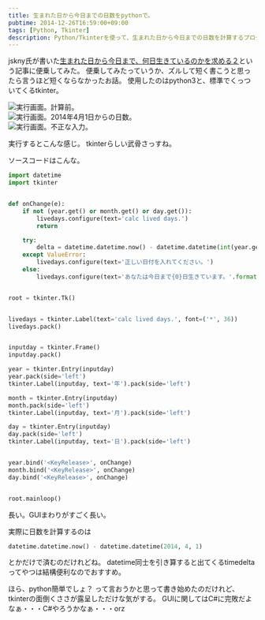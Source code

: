 ```yaml
---
title: 生まれた日から今日までの日数をpythonで。
pubtime: 2014-12-26T16:59:00+09:00
tags: [Python, Tkinter]
description: Python/Tkinterを使って、生まれた日から今日までの日数を計算するプログラムを書いてみました。短かく書けるでしょ、と言おうと思ったのだけれど、Tkinterを使うと長い…。
---
```


jskny氏が書いた[生まれた日から今日まで&#12289;何日生きているのかを求める２](http://www.risdy.net/2014/12/blog-post_56.html)という記事に便乗してみた。
便乗してみたっていうか、ズルして短く書こうと思ったら言うほど短くならなかったお話。
使用したのはpython3と、標準でくっついてくるtkinter。

![実行画面。計算前。](/blog/2014/12/calc-lived-days.1.png "496x75")<br />
![実行画面。2014年4月1日からの日数。](/blog/2014/12/calc-lived-days.2.png "778x75")<br />
![実行画面。不正な入力。](/blog/2014/12/calc-lived-days.3.png "624x75")

実行するとこんな感じ。
tkinterらしい武骨さっすね。


ソースコードはこんな。
``` python
import datetime
import tkinter


def onChange(e):
    if not (year.get() or month.get() or day.get()):
        livedays.configure(text='calc lived days.')
        return

    try:
        delta = datetime.datetime.now() - datetime.datetime(int(year.get()), int(month.get()), int(day.get()))
    except ValueError:
        livedays.configure(text='正しい日付を入れてください。')
    else:
        livedays.configure(text='あなたは今日まで{0}日生きています。'.format(delta.days))


root = tkinter.Tk()


livedays = tkinter.Label(text='calc lived days.', font=('*', 36))
livedays.pack()


inputday = tkinter.Frame()
inputday.pack()

year = tkinter.Entry(inputday)
year.pack(side='left')
tkinter.Label(inputday, text='年').pack(side='left')

month = tkinter.Entry(inputday)
month.pack(side='left')
tkinter.Label(inputday, text='月').pack(side='left')

day = tkinter.Entry(inputday)
day.pack(side='left')
tkinter.Label(inputday, text='日').pack(side='left')


year.bind('<KeyRelease>', onChange)
month.bind('<KeyRelease>', onChange)
day.bind('<KeyRelease>', onChange)


root.mainloop()
```
長い。GUIまわりがすごく長い。

実際に日数を計算するのは
``` python
datetime.datetime.now() - datetime.datetime(2014, 4, 1)
```
とかだけで済むのだけれどね。
datetime同士を引き算すると出てくるtimedeltaってやつは結構便利なのでおすすめ。

ほら、python簡単でしょ？ って言おうかと思って書き始めたのだけれど、tkinterの面倒くささが露呈しただけな気がする。
GUIに関してはC#に完敗だよなぁ・・・C#やろうかなぁ・・・orz
